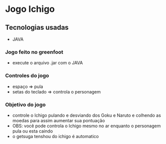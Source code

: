 # Jogo Ichigo

## Tecnologias usadas

- JAVA

### Jogo feito no greenfoot

- execute o arquivo .jar com o JAVA

### Controles do jogo

- espaço => pula 
- setas do teclado => controla o personagem

### Objetivo do jogo

- controle o Ichigo pulando e desviando dos Goku e Naruto e colhendo as moedas para assim aumentar sua pontuação
- OBS: você pode controla o Ichigo mesmo no ar enquanto o personagem pula ou esta caindo 
- o getsuga tenshou do ichigo é automatico 
